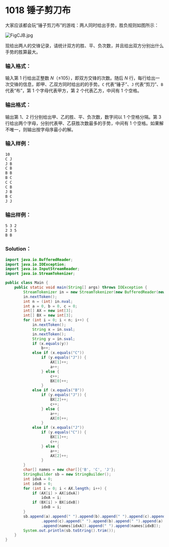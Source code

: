 # 1018 锤子剪刀布

大家应该都会玩“锤子剪刀布”的游戏：两人同时给出手势，胜负规则如图所示：

![FigCJB.jpg](https://images.ptausercontent.com/724da598-b37f-4f1f-99b4-71459654ce3a.jpg)

现给出两人的交锋记录，请统计双方的胜、平、负次数，并且给出双方分别出什么手势的胜算最大。

### 输入格式：

输入第 1 行给出正整数 _N_（≤105），即双方交锋的次数。随后 _N_ 行，每行给出一次交锋的信息，即甲、乙双方同时给出的的手势。`C` 代表“锤子”、`J` 代表“剪刀”、`B` 代表“布”，第 1 个字母代表甲方，第 2 个代表乙方，中间有 1 个空格。

### 输出格式：

输出第 1、2 行分别给出甲、乙的胜、平、负次数，数字间以 1 个空格分隔。第 3 行给出两个字母，分别代表甲、乙获胜次数最多的手势，中间有 1 个空格。如果解不唯一，则输出按字母序最小的解。

### 输入样例：

```tex
10
C J
J B
C B
B B
B C
C C
C B
J B
B C
J J
```

### 输出样例：

```tex
5 3 2
2 3 5
B B
```

### Solution：

```java
import java.io.BufferedReader;
import java.io.IOException;
import java.io.InputStreamReader;
import java.io.StreamTokenizer;

public class Main {
    public static void main(String[] args) throws IOException {
        StreamTokenizer in = new StreamTokenizer(new BufferedReader(new InputStreamReader(System.in)));
        in.nextToken();
        int n = (int) in.nval;
        int a = 0, b = 0, c = 0;
        int[] AX = new int[3];
        int[] BX = new int[3];
        for (int i = 0; i < n; i++) {
            in.nextToken();
            String x = in.sval;
            in.nextToken();
            String y = in.sval;
            if (x.equals(y))
                b++;
            else if (x.equals("C"))
                if (y.equals("J")) {
                    AX[1]++;
                    a++;
                } else {
                    c++;
                    BX[0]++;
                }
            else if (x.equals("B"))
                if (y.equals("J")) {
                    BX[2]++;
                    c++;
                } else {
                    a++;
                    AX[0]++;
                }
            else if (x.equals("J"))
                if (y.equals("C")) {
                    BX[1]++;
                    c++;
                } else {
                    a++;
                    AX[2]++;
                }
        }
        char[] names = new char[]{'B', 'C', 'J'};
        StringBuilder sb = new StringBuilder();
        int idxA = 0;
        int idxB = 0;
        for (int i = 0; i < AX.length; i++) {
            if (AX[i] > AX[idxA])
                idxA = i;
            if (BX[i] > BX[idxB])
                idxB = i;
        }
        sb.append(a).append(" ").append(b).append(" ").append(c).append("\n")
                .append(c).append(" ").append(b).append(" ").append(a).append("\n")
                .append(names[idxA]).append(" ").append(names[idxB]);
        System.out.println(sb.toString().trim());
    }
}
```
